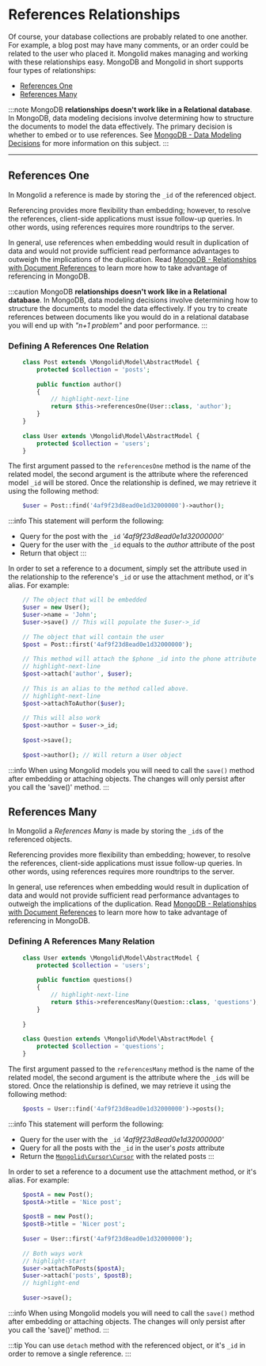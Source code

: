 # References Relationships

Of course, your database collections are probably related to one another. For example, a blog post may have many comments, or an order could be related to the user who placed it. Mongolid makes managing and working with these relationships easy. MongoDB and Mongolid in short supports four types of relationships:

- [References One](#references-one)
- [References Many](#references-many)

:::note
MongoDB **relationships doesn't work like in a Relational database**. 
In MongoDB, data modeling decisions involve determining how to structure the documents to model the data effectively. 
The primary decision is whether to embed or to use references. 
See [MongoDB - Data Modeling Decisions](https://docs.mongodb.org/manual/core/data-model-design/) for more information on this subject.
:::

---

## References One

In Mongolid a reference is made by storing the `_id` of the referenced object. 

Referencing provides more flexibility than embedding; however, to resolve the references, client-side applications must issue follow-up queries. In other words, using references requires more roundtrips to the server.

In general, use references when embedding would result in duplication of data and would not provide sufficient read performance advantages to outweigh the implications of the duplication. Read [MongoDB - Relationships with Document References](https://docs.mongodb.org/manual/tutorial/model-referenced-one-to-many-relationships-between-documents/) to learn more how to take advantage of referencing in MongoDB.

:::caution
MongoDB **relationships doesn't work like in a Relational database**. 
In MongoDB, data modeling decisions involve determining how to structure the documents to model the data effectively. 
If you try to create references between documents like you would do in a relational database you will end up with _"n+1 problem"_ and poor performance.
:::

### Defining A References One Relation

```php
    class Post extends \Mongolid\Model\AbstractModel {
        protected $collection = 'posts';
    
        public function author()
        {
            // highlight-next-line
            return $this->referencesOne(User::class, 'author');
        }
    }
    
    class User extends \Mongolid\Model\AbstractModel {
        protected $collection = 'users';
    }
```

The first argument passed to the `referencesOne` method is the name of the related model, 
the second argument is the attribute where the referenced model `_id` will be stored. 
Once the relationship is defined, we may retrieve it using the following method:

```php
    $user = Post::find('4af9f23d8ead0e1d32000000')->author();
```

:::info
This statement will perform the following:

- Query for the post with the `_id` _'4af9f23d8ead0e1d32000000'_
- Query for the user with the `_id` equals to the _author_ attribute of the post
- Return that object
:::

In order to set a reference to a document, simply set the attribute used in the relationship to the reference's `_id` 
or use the attachment method, or it's alias. For example:

```php
    // The object that will be embedded
    $user = new User();
    $user->name = 'John';
    $user->save() // This will populate the $user->_id
    
    // The object that will contain the user
    $post = Post::first('4af9f23d8ead0e1d32000000');
    
    // This method will attach the $phone _id into the phone attribute of the user
    // highlight-next-line
    $post->attach('author', $user);
    
    // This is an alias to the method called above.
    // highlight-next-line
    $post->attachToAuthor($user);
    
    // This will also work
    $post->author = $user->_id;
    
    $post->save();
    
    $post->author(); // Will return a User object
```

:::info
When using Mongolid models you will need to call the `save()` method after embedding or attaching objects. 
The changes will only persist after you call the 'save()' method.
:::

## References Many

In Mongolid a _References Many_ is made by storing the `_id`s of the referenced objects.

Referencing provides more flexibility than embedding; however, to resolve the references, client-side applications must issue follow-up queries. In other words, using references requires more roundtrips to the server.

In general, use references when embedding would result in duplication of data and would not provide sufficient read performance advantages to outweigh the implications of the duplication. Read [MongoDB - Relationships with Document References](https://docs.mongodb.org/manual/tutorial/model-referenced-one-to-many-relationships-between-documents/) to learn more how to take advantage of referencing in MongoDB.

### Defining A References Many Relation

```php
    class User extends \Mongolid\Model\AbstractModel {
        protected $collection = 'users';
    
        public function questions()
        {
            // highlight-next-line
            return $this->referencesMany(Question::class, 'questions');
        }
    
    }
    
    class Question extends \Mongolid\Model\AbstractModel {
        protected $collection = 'questions';
    }
```

The first argument passed to the `referencesMany` method is the name of the related model, 
the second argument is the attribute where the `_id`s will be stored. 
Once the relationship is defined, we may retrieve it using the following method:

```php
    $posts = User::find('4af9f23d8ead0e1d32000000')->posts();
```

:::info
This statement will perform the following:

- Query for the user with the `_id` _'4af9f23d8ead0e1d32000000'_
- Query for all the posts with the `_id` in the user's _posts_ attribute
- Return the [`Mongolid\Cursor\Cursor`](docs/cursor.md) with the related posts
:::

In order to set a reference to a document use the attachment method, or it's alias. For example:

```php
    $postA = new Post();
    $postA->title = 'Nice post';
    
    $postB = new Post();
    $postB->title = 'Nicer post';
    
    $user = User::first('4af9f23d8ead0e1d32000000');
    
    // Both ways work
    // highlight-start
    $user->attachToPosts($postA);
    $user->attach('posts', $postB);
    // highlight-end
    
    $user->save();
```

:::info
When using Mongolid models you will need to call the `save()` method after embedding or attaching objects. 
The changes will only persist after you call the 'save()' method.
:::

:::tip
You can use `detach` method with the referenced object, or it's `_id` in order to remove a single reference.
:::

